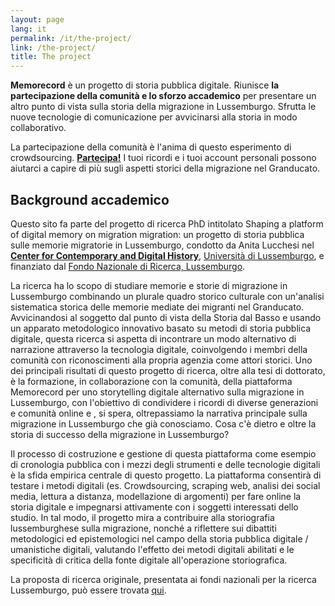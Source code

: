 ```yaml
---
layout: page
lang: it
permalink: /it/the-project/
link: /the-project/
title: The project
---
```


**Memorecord** è un progetto di storia pubblica digitale. Riunisce **la partecipazione della comunità e lo sforzo accademico** per presentare un altro punto di vista sulla storia della migrazione in Lussemburgo. Sfrutta le nuove tecnologie di comunicazione per avvicinarsi alla storia in modo collaborativo. 

<!-- more -->

La partecipazione della comunità è l'anima di questo esperimento di crowdsourcing. [**Partecipa!**](https://c2dh.github.io/memorecord/take-part/) I tuoi ricordi e i tuoi account personali possono aiutarci a capire di più sugli aspetti storici della migrazione nel Granducato.


## Background accademico

Questo sito fa parte del progetto di ricerca PhD intitolato Shaping a platform of digital memory on migration migration: un progetto di storia pubblica sulle memorie migratorie in Lussemburgo, condotto da Anita Lucchesi nel [**Center for Contemporary and Digital History**](https://www.c2dh.uni.lu/), [Università di Lussemburgo](https://www.uni.lu/), e finanziato dal [Fondo Nazionale di Ricerca, Lussemburgo](https://www.fnr.lu).

La ricerca ha lo scopo di studiare memorie e storie di migrazione in Lussemburgo combinando un plurale quadro storico culturale con un'analisi sistematica storica delle memorie mediate dei migranti nel Granducato. Avvicinandosi al soggetto dal punto di vista della Storia dal Basso e usando un apparato metodologico innovativo basato su metodi di storia pubblica digitale, questa ricerca si aspetta di incontrare un modo alternativo di narrazione attraverso la tecnologia digitale, coinvolgendo i membri della comunità con riconoscimenti alla propria agenzia come attori storici. Uno dei principali risultati di questo progetto di ricerca, oltre alla tesi di dottorato, è la formazione, in collaborazione con la comunità, della piattaforma Memorecord per uno storytelling digitale alternativo sulla migrazione in Lussemburgo, con l'obiettivo di condividere i ricordi di diverse generazioni e comunità online e , si spera, oltrepassiamo la narrativa principale sulla migrazione in Lussemburgo che già conosciamo. Cosa c'è dietro e oltre la storia di successo della migrazione in Lussemburgo?

Il processo di costruzione e gestione di questa piattaforma come esempio di cronologia pubblica con i mezzi degli strumenti e delle tecnologie digitali è la sfida empirica centrale di questo progetto. La piattaforma consentirà di testare i metodi digitali (es. Crowdsourcing, scraping web, analisi dei social media, lettura a distanza, modellazione di argomenti) per fare online la storia digitale e impegnarsi attivamente con i soggetti interessati dello studio. In tal modo, il progetto mira a contribuire alla storiografia lussemburghese sulla migrazione, nonché a riflettere sui dibattiti metodologici ed epistemologici nel campo della storia pubblica digitale / umanistiche digitali, valutando l'effetto dei metodi digitali abilitati e le specificità di critica della fonte digitale all'operazione storiografica.

La proposta di ricerca originale, presentata ai fondi nazionali per la ricerca Lussemburgo, può essere trovata [qui](https://historiografianarede.files.wordpress.com/2015/10/lucchesi-fnr.pdf).
